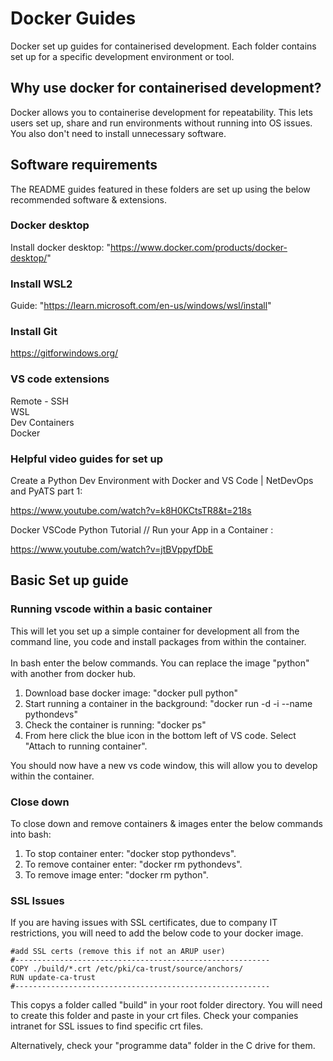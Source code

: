 # Docker Guides

Docker set up guides for containerised development. Each folder contains set up for a specific development environment or tool.

## Why use docker for containerised development?

Docker allows you to containerise development for repeatability. This lets users set up, share and run environments without running into OS issues. You also don't need to install unnecessary software.

## Software requirements

The README guides featured in these folders are set up using the below recommended software & extensions.

### Docker desktop

Install docker desktop: "https://www.docker.com/products/docker-desktop/"

### Install WSL2

Guide: "https://learn.microsoft.com/en-us/windows/wsl/install"

### Install Git

https://gitforwindows.org/

### VS code extensions

Remote - SSH \
WSL \
Dev Containers \
Docker

### Helpful video guides for set up

Create a Python Dev Environment with Docker and VS Code | NetDevOps and PyATS part 1:

https://www.youtube.com/watch?v=k8H0KCtsTR8&t=218s 

Docker VSCode Python Tutorial // Run your App in a Container :

https://www.youtube.com/watch?v=jtBVppyfDbE

## Basic Set up guide

### Running vscode within a basic container

This will let you set up a simple container for development all from the command line, you code and install packages from within the container. \
\
In bash enter the below commands. You can replace the image "python" with another from docker hub.

1. Download base docker image: "docker pull python"
2. Start running a container in the background: "docker run -d -i --name pythondevs"
3. Check the container is running: "docker ps"
4. From here click the blue icon in the bottom left of VS code. Select "Attach to running container".

You should now have a new vs code window, this will allow you to develop within the container.

### Close down

To close down and remove containers & images enter the below commands into bash:

1. To stop container enter: "docker stop pythondevs".
2. To remove container enter: "docker rm pythondevs".
3. To remove image enter: "docker rm python".

### SSL Issues

If you are having issues with SSL certificates, due to company IT restrictions, you will need to add the below code to your docker image.

```(docker)
#add SSL certs (remove this if not an ARUP user)
#---------------------------------------------------------
COPY ./build/*.crt /etc/pki/ca-trust/source/anchors/
RUN update-ca-trust 
#---------------------------------------------------------

```

This copys a folder called "build" in your root folder directory. You will need to create this folder and paste in your crt files. Check your companies intranet for SSL issues to find specific crt files.

Alternatively, check your "programme data" folder in the C drive for them.
